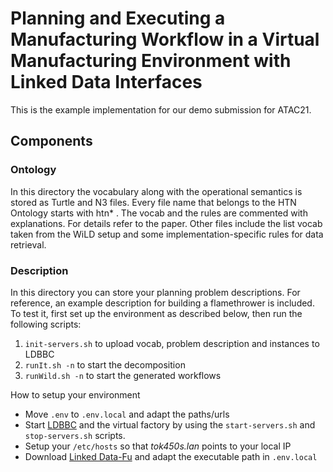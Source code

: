 # Planning and Executing a Manufacturing Workflow in a Virtual Manufacturing Environment with Linked Data Interfaces

This is the example implementation for our demo submission for ATAC21.

## Components
### Ontology

In this directory the vocabulary along with the operational semantics is stored as Turtle and N3 files. Every file name that belongs to the HTN Ontology starts with htn* . The vocab and the rules are commented with explanations. For details refer to the paper. Other files include the list vocab taken from the WiLD setup and some implementation-specific rules for data retrieval.

### Description

In this directory you can store your planning problem descriptions. For reference, an example description for building a flamethrower is included. To test it, first set up the environment as described below, then run the following scripts:

1. `init-servers.sh` to upload vocab, problem description and instances to LDBBC
2. `runIt.sh -n` to start the decomposition
3. `runWild.sh -n` to start the generated workflows

How to setup your environment

* Move `.env` to `.env.local` and adapt the paths/urls
* Start [LDBBC](https://github.com/kaefer3000/ldbbc) and the virtual factory by using the `start-servers.sh` and `stop-servers.sh` scripts.
* Setup your `/etc/hosts` so that *tok450s.lan* points to your local IP
* Download [Linked Data-Fu](https://linked-data-fu.github.io/) and adapt the executable path in `.env.local`
